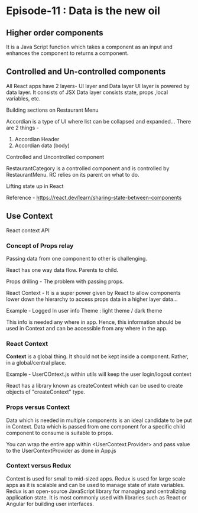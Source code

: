 # Episode-11 : Data is the new oil

## Higher order components

It is a Java Script function which takes a component as an input and enhances the component to returns a component. 

## Controlled and Un-controlled components

All React apps have 2 layers- UI layer and Data layer
UI layer is powered by data layer. It consists of JSX
Data layer consists state, props ,local variables, etc.

Building sections on Restaurant Menu 

Accordian is a type of UI where list can be collapsed and expanded...
There are 2 things - 
1. Accordian Header
2. Accordian data (body)

Controlled and Uncontrolled component

RestaurantCategory is a controlled component and is controlled by RestaurantMenu.
RC relies on its parent on what to do. 

Lifting state up in React 

Reference - https://react.dev/learn/sharing-state-between-components

## Use Context 

React context API

### Concept of Props relay

Passing data from one component to other is challenging.

React has one way data flow.
Parents to child. 

Props drilling - The problem with passing props.

React Context - It is a super power given by React to allow components lower down the hierarchy to
access props data in a higher layer data...



Example - Logged In user info
Theme : light theme / dark theme 

This info is needed any where in app. Hence, this information should be used in Context
and can be accessible from any where in the app. 

### React Context
**Context** is a global thing. It should not be kept inside a component.
Rather, in a global/central place. 

Example - UserCOntext.js within utils will keep the user login/logout context 

React has a library known as createContext which can be used to create objects of
"createContext" type. 

### Props versus Context 

Data which is needed in multiple components is an ideal candidate to be put 
in Context. Data which is passed from one component for a specific child component to consume
is suitable to props.

You can wrap the entire app within <UserContext.Provider> and pass value to the UserContextProvider
as done in App.js

### Context versus Redux

Context is used for small to mid-sized apps. Redux is used for large scale apps as it
is scalable and can be used to manage state of state variables. Redux is an open-source JavaScript library for managing and centralizing application state. It is most commonly used with libraries such as React or Angular for building user interfaces.